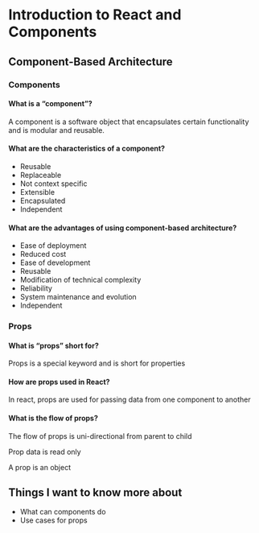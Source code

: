 # Introduction to React and Components
## Component-Based Architecture
### Components
#### What is a “component”?
A component is a software object that encapsulates certain functionality and is modular and reusable. 
#### What are the characteristics of a component?
- Reusable
- Replaceable
- Not context specific
- Extensible 
- Encapsulated 
- Independent 
#### What are the advantages of using component-based architecture?
- Ease of deployment
- Reduced cost
- Ease of development
- Reusable
- Modification of technical complexity 
- Reliability 
- System maintenance and evolution
- Independent 

### Props
#### What is “props” short for?
Props is a special keyword and is short for properties
#### How are props used in React?
In react, props are used for passing data from one component to another
#### What is the flow of props?
The flow of props is uni-directional from parent to child


Prop data is read only

A prop is an object

## Things I want to know more about
- What can components do
- Use cases for props
